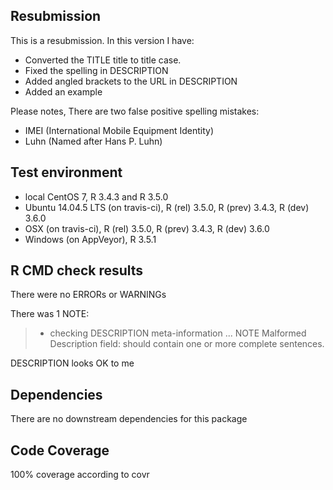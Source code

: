 ## Resubmission
This is a resubmission. In this version I have:

* Converted the TITLE title to title case.
* Fixed the spelling in DESCRIPTION
* Added angled brackets to the URL in DESCRIPTION
* Added an example

Please notes, There are two false positive spelling mistakes:

* IMEI (International Mobile Equipment Identity)
* Luhn (Named after Hans P. Luhn)

## Test environment
* local CentOS 7, R 3.4.3 and R 3.5.0
* Ubuntu 14.04.5 LTS (on travis-ci), R (rel) 3.5.0, R (prev) 3.4.3, R (dev) 3.6.0
* OSX (on travis-ci), R (rel) 3.5.0, R (prev) 3.4.3, R (dev) 3.6.0
* Windows (on AppVeyor), R 3.5.1

## R CMD check results
There were no ERRORs or WARNINGs

There was 1 NOTE:

>* checking DESCRIPTION meta-information ... NOTE
> Malformed Description field: should contain one or more complete sentences.

DESCRIPTION looks OK to me

## Dependencies
There are no downstream dependencies for this package

## Code Coverage
100% coverage according to covr

